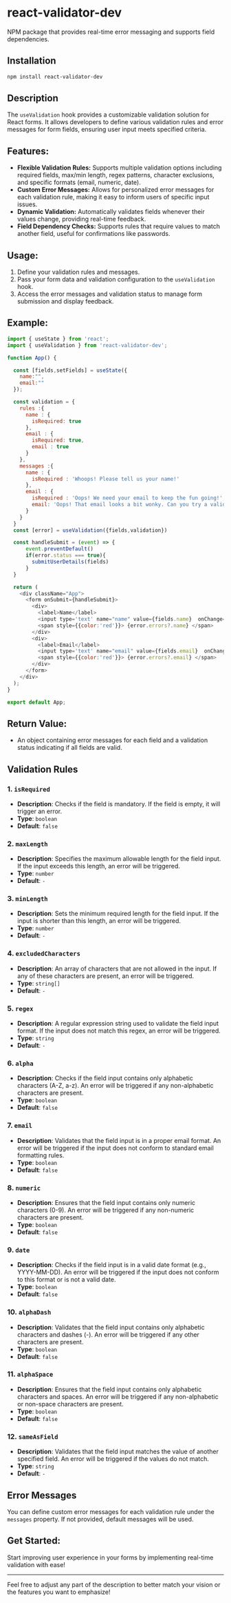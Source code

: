 # react-validator-dev
NPM package that provides real-time error messaging and supports field dependencies.

## Installation

```bash
npm install react-validator-dev
```
## Description

The `useValidation` hook provides a customizable validation solution for React forms. It allows developers to define various validation rules and error messages for form fields, ensuring user input meets specified criteria.

## Features:

- **Flexible Validation Rules:** Supports multiple validation options including required fields, max/min length, regex patterns, character exclusions, and specific formats (email, numeric, date).
- **Custom Error Messages:** Allows for personalized error messages for each validation rule, making it easy to inform users of specific input issues.
- **Dynamic Validation:** Automatically validates fields whenever their values change, providing real-time feedback.
- **Field Dependency Checks:** Supports rules that require values to match another field, useful for confirmations like passwords.

## Usage:

1. Define your validation rules and messages.
2. Pass your form data and validation configuration to the `useValidation` hook.
3. Access the error messages and validation status to manage form submission and display feedback.


## Example:

```javascript
import { useState } from 'react';
import { useValidation } from 'react-validator-dev';

function App() {

  const [fields,setFields] = useState({
    name:"",
    email:""
  });

  const validation = {
    rules :{
      name : {
        isRequired: true
      },
      email : {
        isRequired: true,
        email : true
      }
    },
    messages :{
      name : {
        isRequired : 'Whoops! Please tell us your name!'
      },
      email : {
        isRequired : 'Oops! We need your email to keep the fun going!',
        email: 'Oops! That email looks a bit wonky. Can you try a valid one?'
      }
    }
  }
  const [error] = useValidation({fields,validation})

  const handleSubmit = (event) => {
      event.preventDefault()
      if(error.status === true){
        submitUserDetails(fields)
      }
  }

  return (
    <div className="App">
      <form onSubmit={handleSubmit}>
        <div>
          <label>Name</label>
          <input type='text' name="name" value={fields.name}  onChange={(e)=>setFields({...fields,name: e.target.value})}/>
          <span style={{color:'red'}}> {error.errors?.name} </span>
        </div>
        <div>
          <label>Email</label>
          <input type='text' name="email" value={fields.email}  onChange={(e)=>setFields({...fields,email: e.target.value})} />
          <span style={{color:'red'}}> {error.errors?.email} </span>
        </div>
      </form>
    </div>
  );
}

export default App;
```


## Return Value:

- An object containing error messages for each field and a validation status indicating if all fields are valid.

## Validation Rules

### 1. `isRequired`
- **Description**: Checks if the field is mandatory. If the field is empty, it will trigger an error.
- **Type**: `boolean`
- **Default**: `false`

### 2. `maxLength`
- **Description**: Specifies the maximum allowable length for the field input. If the input exceeds this length, an error will be triggered.
- **Type**: `number`
- **Default**: `-`

### 3. `minLength`
- **Description**: Sets the minimum required length for the field input. If the input is shorter than this length, an error will be triggered.
- **Type**: `number`
- **Default**: `-`

### 4. `excludedCharacters`
- **Description**: An array of characters that are not allowed in the input. If any of these characters are present, an error will be triggered.
- **Type**: `string[]`
- **Default**: `-`

### 5. `regex`
- **Description**: A regular expression string used to validate the field input format. If the input does not match this regex, an error will be triggered.
- **Type**: `string`
- **Default**: `-`

### 6. `alpha`
- **Description**: Checks if the field input contains only alphabetic characters (A-Z, a-z). An error will be triggered if any non-alphabetic characters are present.
- **Type**: `boolean`
- **Default**: `false`

### 7. `email`
- **Description**: Validates that the field input is in a proper email format. An error will be triggered if the input does not conform to standard email formatting rules.
- **Type**: `boolean`
- **Default**: `false`

### 8. `numeric`
- **Description**: Ensures that the field input contains only numeric characters (0-9). An error will be triggered if any non-numeric characters are present.
- **Type**: `boolean`
- **Default**: `false`

### 9. `date`
- **Description**: Checks if the field input is in a valid date format (e.g., YYYY-MM-DD). An error will be triggered if the input does not conform to this format or is not a valid date.
- **Type**: `boolean`
- **Default**: `false`

### 10. `alphaDash`
- **Description**: Validates that the field input contains only alphabetic characters and dashes (-). An error will be triggered if any other characters are present.
- **Type**: `boolean`
- **Default**: `false`

### 11. `alphaSpace`
- **Description**: Ensures that the field input contains only alphabetic characters and spaces. An error will be triggered if any non-alphabetic or non-space characters are present.
- **Type**: `boolean`
- **Default**: `false`

### 12. `sameAsField`
- **Description**: Validates that the field input matches the value of another specified field. An error will be triggered if the values do not match.
- **Type**: `string`
- **Default**: `-`

## Error Messages

You can define custom error messages for each validation rule under the `messages` property. If not provided, default messages will be used.


## Get Started:

Start improving user experience in your forms by implementing real-time validation with ease!

---

Feel free to adjust any part of the description to better match your vision or the features you want to emphasize!